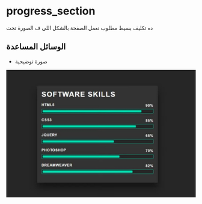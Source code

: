 # progress_section
ده تكليف بسيط مطلوب نعمل الصفحة بالشكل اللى ف الصورة تحت

## الوسائل المساعدة
- صورة توضيحية

![صورة توضيحية](progress_section.jpg "صورة توضيحية")
